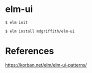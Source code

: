 # elm-ui

```
$ elm init
```

```
$ elm install mdgriffith/elm-ui
```


# References

https://korban.net/elm/elm-ui-patterns/
